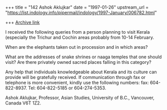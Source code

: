 +++
title = "142 Ashok Aklujkar"
date = "1997-01-26"
upstream_url = "https://list.indology.info/pipermail/indology/1997-January/006782.html"

+++
[Archive link](https://list.indology.info/pipermail/indology/1997-January/006782.html)

I received the following queries from a person planning to visit Kerala 
(especially the Trichur and Cochin areas probably from 10-14 February.

When are the elephants taken out in procession and in which areas? 

What are the addresses of snake shrines or naaga temples that one should 
visit? Are there privately owned sacred places falling in this category?

Any help that individuals knowledgeable about Kerala and its culture can 
provide will be gratefully received. If communication through fax or 
telephone is more convenient, kindly use the following numbers: fax: 
604-822-8937. Tel: 604-822-5185 or 604-274-5353.

Ashok Aklujkar, Professor, Asian Studies, University of B.C., Vancouver, 
Canada V6T 1Z2.




